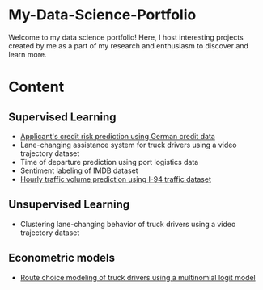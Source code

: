 # My-Data-Science-Portfolio
Welcome to my data science portfolio! Here, I host interesting projects created by me as a part of my research and enthusiasm to discover and learn more.

# Content

## Supervised Learning
* [Applicant's credit risk prediction using German credit data](https://github.com/salilrsharma/My-Data-Science-Portfolio/blob/main/German_credit_data.ipynb)
* Lane-changing assistance system for truck drivers using a video trajectory dataset
* Time of departure prediction using port logistics data
* Sentiment labeling of IMDB dataset 
* [Hourly traffic volume prediction using I-94 traffic dataset](https://github.com/salilrsharma/My-Data-Science-Portfolio/blob/main/Traffic%20volume%20prediction.ipynb)

## Unsupervised Learning
* Clustering lane-changing behavior of truck drivers using a video trajectory dataset

## Econometric models
* [Route choice modeling of truck drivers using a multinomial logit model](https://github.com/salilrsharma/My-Data-Science-Portfolio/blob/main/Route%20choice%20model.ipynb)
